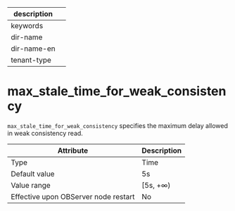 | description ||
|---|---|
| keywords ||
| dir-name ||
| dir-name-en ||
| tenant-type ||

# max_stale_time_for_weak_consistency

`max_stale_time_for_weak_consistency` specifies the maximum delay allowed in weak consistency read.

| Attribute | Description |
|------------------|-----------|
| Type | Time |
| Default value | 5s |
| Value range | \[5s, +∞) |
| Effective upon OBServer node restart | No |
